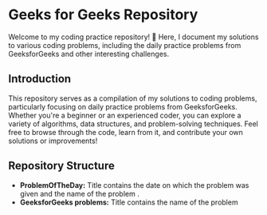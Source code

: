 # Geeks for Geeks Repository

Welcome to my coding practice repository! 🚀 Here, I document my solutions to various coding problems, 
including the daily practice problems from GeeksforGeeks and other interesting challenges.

## Introduction

This repository serves as a compilation of my solutions to coding problems, particularly focusing on daily practice problems from GeeksforGeeks.
Whether you're a beginner or an experienced coder, you can explore a variety of algorithms, data structures, and problem-solving techniques.
Feel free to browse through the code, learn from it, and contribute your own solutions or improvements!

## Repository Structure

- **ProblemOfTheDay:** Title contains the date on which the problem was given and the name of the problem .
- **GeeksforGeeks problems:** Title contains the name of the problem 
